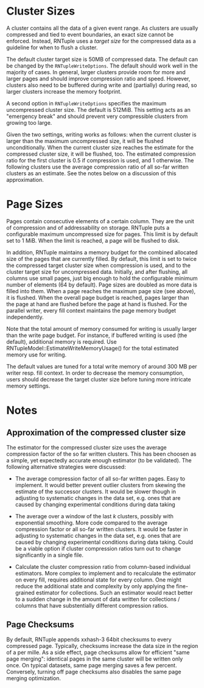 Cluster Sizes
=============

A cluster contains all the data of a given event range.
As clusters are usually compressed and tied to event boundaries, an exact size cannot be enforced.
Instead, RNTuple uses a *target size* for the compressed data as a guideline for when to flush a cluster.

The default cluster target size is 50MB of compressed data.
The default can be changed by the `RNTupleWriteOptions`.
The default should work well in the majority of cases.
In general, larger clusters provide room for more and larger pages and should improve compression ratio and speed.
However, clusters also need to be buffered during write and (partially) during read,
so larger clusters increase the memory footprint.

A second option in `RNTupleWriteOptions` specifies the maximum uncompressed cluster size.
The default is 512MiB.
This setting acts as an "emergency break" and should prevent very compressible clusters from growing too large.

Given the two settings, writing works as follows:
when the current cluster is larger than the maximum uncompressed size, it will be flushed unconditionally.
When the current cluster size reaches the estimate for the compressed cluster size, it will be flushed, too.
The estimated compression ratio for the first cluster is 0.5 if compression is used, and 1 otherwise.
The following clusters use the average compression ratio of all so-far written clusters as an estimate.
See the notes below on a discussion of this approximation.


Page Sizes
==========

Pages contain consecutive elements of a certain column.
They are the unit of compression and of addressability on storage.
RNTuple puts a configurable maximum uncompressed size for pages.
This limit is by default set to 1 MiB.
When the limit is reached, a page will be flushed to disk.

In addition, RNTuple maintains a memory budget for the combined allocated size of the pages that are currently filled.
By default, this limit is set to twice the compressed target cluster size when compression is used,
and to the cluster target size for uncompressed data.
Initially, and after flushing, all columns use small pages,
just big enough to hold the configurable minimum number of elements (64 by default).
Page sizes are doubled as more data is filled into them.
When a page reaches the maximum page size (see above), it is flushed.
When the overall page budget is reached,
pages larger than the page at hand are flushed before the page at hand is flushed.
For the parallel writer, every fill context maintains the page memory budget independently.

Note that the total amount of memory consumed for writing is usually larger than the write page budget.
For instance, if buffered writing is used (the default), additional memory is required.
Use RNTupleModel::EstimateWriteMemoryUsage() for the total estimated memory use for writing.

The default values are tuned for a total write memory of around 300 MB per writer resp. fill context.
In order to decrease the memory consumption,
users should decrease the target cluster size before tuning more intricate memory settings.

Notes
=====

Approximation of the compressed cluster size
--------------------------------------------

The estimator for the compressed cluster size uses the average compression factor
of the so far written clusters.
This has been choosen as a simple, yet expectedly accurate enough estimator (to be validated).
The following alternative strategies were discussed:

  - The average compression factor of all so-far written pages.
    Easy to implement.
    It would better prevent outlier clusters from skewing the estimate of the successor clusters.
    It would be slower though in adjusting to systematic changes in the data set,
    e.g. ones that are caused by changing experimental conditions during data taking

  - The average over a window of the last $k$ clusters, possibly with exponential smoothing.
    More code compared to the average compression factor or all so-far written clusters.
    It would be faster in adjusting to systematic changes in the data set,
    e.g. ones that are caused by changing experimental conditions during data taking.
    Could be a viable option if cluster compression ratios turn out to change significantly in a single file.

  - Calculate the cluster compression ratio from column-based individual estimators.
    More complex to implement and to recalculate the estimator on every fill,
    requires additional state for every column.
    One might reduce the additional state and complexity by only applying the fine-grained estimator for collections.
    Such an estimator would react better to a sudden change in the amount of data written for collections / columns
    that have substentially different compression ratios.

Page Checksums
--------------

By default, RNTuple appends xxhash-3 64bit checksums to every compressed page.
Typically, checksums increase the data size in the region of a per mille.
As a side effect, page checksums allow for efficient "same page merging":
identical pages in the same cluster will be written only once.
On typical datasets, same page merging saves a few percent.
Conversely, turning off page checksums also disables the same page merging optimization.
